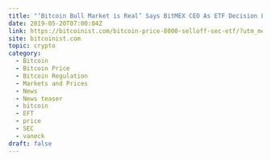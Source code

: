 ```yaml
---
title: "‘Bitcoin Bull Market is Real’ Says BitMEX CEO As ETF Decision Looms"
date: 2019-05-20T07:00:04Z
link: https://bitcoinist.com/bitcoin-price-8000-selloff-sec-etf/?utm_medium=RSS&utm_source=hune
site: bitcoinist.com
topic: crypto
category:
  - Bitcoin
  - Bitcoin Price
  - Bitcoin Regulation
  - Markets and Prices
  - News
  - News teaser
  - bitcoin
  - EFT
  - price
  - SEC
  - vaneck
draft: false
---
```

